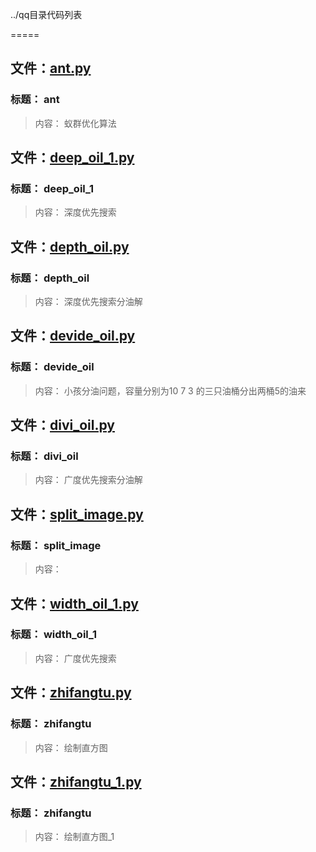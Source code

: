 ../qq目录代码列表
=====

## 文件：[ant.py](ant.py)### 标题：         ant
> 内容：       蚁群优化算法

## 文件：[deep_oil_1.py](deep_oil_1.py)### 标题：         deep_oil_1
> 内容：       深度优先搜索

## 文件：[depth_oil.py](depth_oil.py)### 标题：         depth_oil
> 内容：       深度优先搜索分油解

## 文件：[devide_oil.py](devide_oil.py)### 标题：         devide_oil
> 内容：       小孩分油问题，容量分别为10 7 3 的三只油桶分出两桶5的油来

## 文件：[divi_oil.py](divi_oil.py)### 标题：         divi_oil
> 内容：       广度优先搜索分油解

## 文件：[split_image.py](split_image.py)### 标题：         split_image
> 内容：       

## 文件：[width_oil_1.py](width_oil_1.py)### 标题：         width_oil_1
> 内容：       广度优先搜索

## 文件：[zhifangtu.py](zhifangtu.py)### 标题：         zhifangtu
> 内容：       绘制直方图

## 文件：[zhifangtu_1.py](zhifangtu_1.py)### 标题：         zhifangtu
> 内容：       绘制直方图_1

